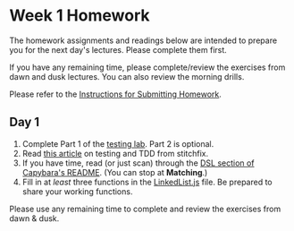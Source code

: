# Week 1 Homework

The homework assignments and readings below are intended to prepare you for the next day's lectures. Please complete them first.

If you have any remaining time, please complete/review the exercises from dawn and dusk lectures. You can also review the morning drills.

Please refer to the [Instructions for Submitting Homework](/how-tos/homework-submission.md).


## Day 1

1. Complete Part 1 of the <a href="https://github.com/sf-wdi-25/testing_inventory">testing lab</a>.  Part 2 is optional.
2. Read <a href="http://multithreaded.stitchfix.com/blog/2015/10/06/testing-is-required/">this article</a> on testing and TDD from stitchfix.
3. If you have time, read (or just scan) through the <a href="https://github.com/jnicklas/capybara#the-dsl">DSL section of Capybara's README</a>.  (You can stop at **Matching**.)
4. Fill in at *least* three functions in the <a href="https://github.com/sf-wdi-25/notes/blob/master/week-09-project2/drills/linkedList.js">LinkedList.js</a> file.  Be prepared to share your working functions.  
  

Please use any remaining time to complete and review the exercises from dawn & dusk.

<!--
## Day 2

1. [Parting review on testing in rails](https://robots.thoughtbot.com/how-we-test-rails-applications)
2. Bonus/Stretch

Please use any remaining time to complete and review the exercises from dawn & dusk.

## Day 3

1. Reading
2. Bonus/Stretch

Please use any remaining time to complete and review the exercises from dawn & dusk.

## Day 4

1. Reading
2. Friday Review Prep

Please use any remaining time to complete and review the exercises from dawn & dusk.

## Day 5 - Weekend Homework

1. Reading
2. Weekend Lab

Please use any remaining time to review exercises/drills from the week! And don't forget to sleep!
-->
